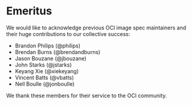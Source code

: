 # Emeritus

We would like to acknowledge previous OCI image spec maintainers and their huge contributions to our collective success:

- Brandon Philips (@philips)
- Brendan Burns (@brendandburns)
- Jason Bouzane (@jbouzane)
- John Starks (@jstarks)
- Keyang Xie (@xiekeyang)
- Vincent Batts (@vbatts)
- Nell Boulle (@jonboulle)

We thank these members for their service to the OCI community.
